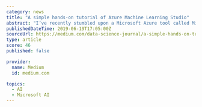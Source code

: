 ```yaml
---
category: news
title: "A simple hands-on tutorial of Azure Machine Learning Studio"
abstract: "I’ve recently stumbled upon a Microsoft Azure tool called Microsoft Azure Machine Learning Studio, which is a graphical, web interface to perform machine learning operations using a visual workflow, without the need of writing any code. I’ve always ..."
publishedDateTime: 2019-06-19T17:05:00Z
sourceUrl: https://medium.com/data-science-journal/a-simple-hands-on-tutorial-of-azure-machine-learning-studio-b6f05595dd73
type: article
score: 46
published: false

provider:
  name: Medium
  id: medium.com

topics:
  - AI
  - Microsoft AI
---
```

